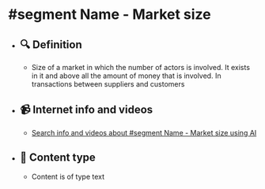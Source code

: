 # #segment Name - Market size
- ## 🔍 Definition
  - Size of a market in which the number of actors is involved. It exists in it and above all the amount of money that is involved. In transactions between suppliers and customers
- ## 📹 Internet info and videos
  - [Search info and videos about #segment Name - Market size using AI](https://www.perplexity.ai/search?q=videos+about+Market+size:+Size+of+a+market+in+which+the+number+of+actors+is+involved.+That+exist+in+it+and+above+all+the+amount+of+money+that+is+moved.+In+transactions+between+suppliers+and+customers
)
- ## 📰 Content type 
  - Content is of type text
